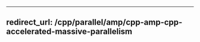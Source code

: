 ---
redirect_url: /cpp/parallel/amp/cpp-amp-cpp-accelerated-massive-parallelism
--


<!--HONumber=Jan17_HO1-->


